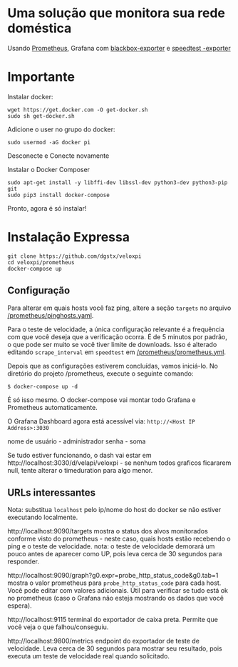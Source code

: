 
# Uma solução que monitora sua rede doméstica
Usando [Prometheus](http://prometheus.io/), Grafana com [blackbox-exporter](https://github.com/prometheus/blackbox_exporter) e [speedtest -exporter](https://github.com/stefanwalther/speedtest-exporter)

# Importante
Instalar docker:
```
wget https://get.docker.com -O get-docker.sh
sudo sh get-docker.sh
```

Adicione o user no grupo do docker:
```
sudo usermod -aG docker pi
```
Desconecte e Conecte novamente

Instalar o Docker Composer
```
sudo apt-get install -y libffi-dev libssl-dev python3-dev python3-pip git
sudo pip3 install docker-compose
````

Pronto, agora é só instalar!

# Instalação Expressa

```
git clone https://github.com/dgstx/veloxpi
cd veloxpi/prometheus
docker-compose up
```


## Configuração
Para alterar em quais hosts você faz ping, altere a seção `targets` no arquivo [/prometheus/pinghosts.yaml](./prometheus/pinghosts.yaml).

Para o teste de velocidade, a única configuração relevante é a frequência com que você deseja que a verificação ocorra. É de 5 minutos por padrão, o que pode ser muito se você tiver limite de downloads. Isso é alterado editando `scrape_interval` em `speedtest` em [/prometheus/prometheus.yml](./prometheus/prometheus.yml).

Depois que as configurações estiverem concluídas, vamos iniciá-lo. No diretório do projeto /prometheus, execute o seguinte comando:

    $ docker-compose up -d

É só isso mesmo. O docker-compose vai montar todo Grafana e Prometheus automaticamente.

O Grafana Dashboard agora está acessível via: `http://<Host IP Address>:3030`

nome de usuário - administrador
senha - soma

Se tudo estiver funcionando, o dash vai estar em http://localhost:3030/d/velapi/veloxpi - se nenhum todos graficos ficararem null, tente alterar o timeduration para algo menor.


## URLs interessantes

Nota: substitua `localhost` pelo ip/nome do host do docker se não estiver executando localmente.

http://localhost:9090/targets mostra o status dos alvos monitorados conforme visto do prometheus - neste caso, quais hosts estão recebendo o ping e o teste de velocidade. nota: o teste de velocidade demorará um pouco antes de aparecer como UP, pois leva cerca de 30 segundos para responder.

http://localhost:9090/graph?g0.expr=probe_http_status_code&g0.tab=1 mostra o valor prometheus para `probe_http_status_code` para cada host. Você pode editar com valores adicionais. Útil para verificar se tudo está ok no prometheus (caso o Grafana não esteja mostrando os dados que você espera).

http://localhost:9115 terminal do exportador de caixa preta. Permite que você veja o que falhou/conseguiu.

http://localhost:9800/metrics endpoint do exportador de teste de velocidade. Leva cerca de 30 segundos para mostrar seu resultado, pois executa um teste de velocidade real quando solicitado.


